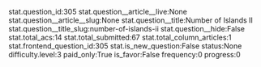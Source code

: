 stat.question_id:305
stat.question__article__live:None
stat.question__article__slug:None
stat.question__title:Number of Islands II
stat.question__title_slug:number-of-islands-ii
stat.question__hide:False
stat.total_acs:14
stat.total_submitted:67
stat.total_column_articles:1
stat.frontend_question_id:305
stat.is_new_question:False
status:None
difficulty.level:3
paid_only:True
is_favor:False
frequency:0
progress:0
